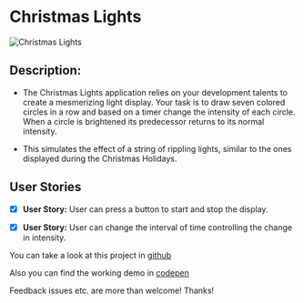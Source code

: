 
# Christmas Lights

![Christmas Lights](https://res.cloudinary.com/drpcjt13x/image/upload/v1605118867/Proyectos/Christmas%20Lights/Desktop_-_Christmas_Lights_xojhik.png "Christmas Lights")

## Description:

* The Christmas Lights application relies on your development talents to create a mesmerizing light display. Your task is to draw seven colored circles in a row and based on a timer change the intensity of each circle. When a circle is brightened its predecessor returns to its normal intensity.

* This simulates the effect of a string of rippling lights, similar to the ones displayed during the Christmas Holidays.

## User Stories 

- [x] **User Story:** User can press a button to start and stop the display.

- [x] **User Story:** User can change the interval of time controlling the change in intensity.



You can take a look at this project in [github](https://guacig.github.io/christmas-lights/)

Also you can find the working demo in [codepen](https://codepen.io/GuaciG/full/mdEzxdN)

Feedback issues etc. are more than welcome! Thanks!
